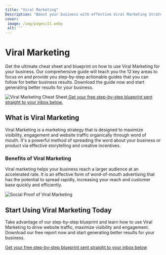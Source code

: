 ```yaml
---
title: "Viral Marketing"
Description: "Boost your business with effective Viral Marketing Strategies. Learn how to use low-cost and targeted marketing approaches to improve the reach of your brand, create awareness and increase visibility. Keyword: Viral Marketing"
cover: 
 image: /img/pages/21.webp
 alt: ''
---
```


<h1>Viral Marketing</h1><p>Get the ultimate cheat sheet and blueprint on how to use Viral Marketing for your business. Our comprehensive guide will teach you the 12 key areas to focus on and provide you step-by-step actionable guides that you can follow for better business results. Download the guide now and start generating better results for your business.</p><img src="viral-sheet.jpg" alt="Viral Marketing Cheat Sheet" /><a href="/report.pdf" class="btn btn-primary"> Get your free step-by-step blueprint sent straight to your inbox below.</a><h2>What is Viral Marketing</h2><p>Viral Marketing is a marketing strategy that is designed to maximize visibility, engagement and website traffic organically through word of mouth. It's a powerful method of spreading the word about your business or product via effective storytelling and creative incentives.</p><h3>Benefits of Viral Marketing</h3><p>Viral marketing helps your business reach a larger audience at an accelerated rate. It is an effective form of word-of-mouth advertising that has the potential to spread rapidly, increasing your reach and customer base quickly and efficiently.</p><img src="social-proof.jpg" alt="Social Proof of Viral Marketing" /><h2>Start Using Viral Marketing Today</h2><p>Take advantage of our step-by-step blueprint and learn how to use Viral Marketing to drive website traffic, maximize visibility and engagement. Download our free report now and start generating better results for your business.</p><a href="/contact" class="btn btn-primary">Get your free step-by-step blueprint sent straight to your inbox below</a>
